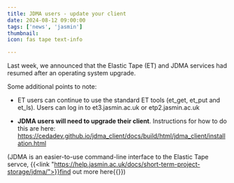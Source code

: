```yaml
---
title: JDMA users - update your client
date: 2024-08-12 09:00:00
tags: ['news', 'jasmin']
thumbnail: 
icon: fas tape text-info

---
```


Last week, we announced that the Elastic Tape (ET) and JDMA services had resumed after an operating system upgrade.

Some additional points to note:

* ET users can continue to use the standard ET tools (et_get, et_put and et_ls).  Users can log in to et3.jasmin.ac.uk or etp2.jasmin.ac.uk

* **JDMA users will need to upgrade their client**.  Instructions for how to do this are here:
https://cedadev.github.io/jdma_client/docs/build/html/jdma_client/installation.html

(JDMA is an easier-to-use command-line interface to the Elastic Tape servce, {{<link "https://help.jasmin.ac.uk/docs/short-term-project-storage/jdma/">}}find out more here{{</link>}})